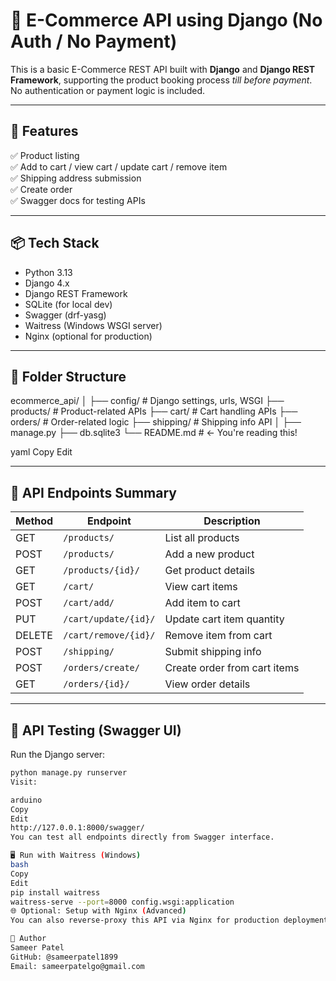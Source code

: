 # 🛒 E-Commerce API using Django (No Auth / No Payment)

This is a basic E-Commerce REST API built with **Django** and **Django REST Framework**, supporting the product booking process *till before payment*. No authentication or payment logic is included.

---

## 🚀 Features

✅ Product listing  
✅ Add to cart / view cart / update cart / remove item  
✅ Shipping address submission  
✅ Create order  
✅ Swagger docs for testing APIs

---

## 📦 Tech Stack

- Python 3.13
- Django 4.x
- Django REST Framework
- SQLite (for local dev)
- Swagger (drf-yasg)
- Waitress (Windows WSGI server)
- Nginx (optional for production)

---

## 📁 Folder Structure

ecommerce_api/
│
├── config/ # Django settings, urls, WSGI
├── products/ # Product-related APIs
├── cart/ # Cart handling APIs
├── orders/ # Order-related logic
├── shipping/ # Shipping info API
│
├── manage.py
├── db.sqlite3
└── README.md # ← You're reading this!

yaml
Copy
Edit

---

## 📑 API Endpoints Summary

| Method | Endpoint                  | Description                     |
|--------|---------------------------|---------------------------------|
| GET    | `/products/`              | List all products               |
| POST   | `/products/`              | Add a new product               |
| GET    | `/products/{id}/`         | Get product details             |
| GET    | `/cart/`                  | View cart items                 |
| POST   | `/cart/add/`              | Add item to cart                |
| PUT    | `/cart/update/{id}/`      | Update cart item quantity       |
| DELETE | `/cart/remove/{id}/`      | Remove item from cart           |
| POST   | `/shipping/`              | Submit shipping info            |
| POST   | `/orders/create/`         | Create order from cart items    |
| GET    | `/orders/{id}/`           | View order details              |

---

## 🧪 API Testing (Swagger UI)

Run the Django server:
```bash
python manage.py runserver
Visit:

arduino
Copy
Edit
http://127.0.0.1:8000/swagger/
You can test all endpoints directly from Swagger interface.

🖥️ Run with Waitress (Windows)
bash
Copy
Edit
pip install waitress
waitress-serve --port=8000 config.wsgi:application
🌐 Optional: Setup with Nginx (Advanced)
You can also reverse-proxy this API via Nginx for production deployment. (See full guide in docs or ask.)

🙌 Author
Sameer Patel
GitHub: @sameerpatel1899
Email: sameerpatelgo@gmail.com
